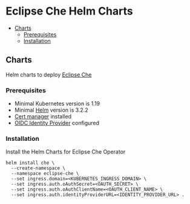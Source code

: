 # Eclipse Che Helm Charts

- [Charts](#charts)
  - [Prerequisites](#prerequisites)
  - [Installation](#installation)


## Charts

Helm charts to deploy [Eclipse Che](https://www.eclipse.org/che/)

### Prerequisites

* Minimal Kubernetes version is 1.19
* Minimal [Helm](https://helm.sh/) version is 3.2.2
* [Cert manager](https://cert-manager.io/docs/installation/) installed
* [OIDC Identity Provider](https://kubernetes.io/docs/reference/access-authn-authz/authentication/#configuring-the-api-server) configured

### Installation
Install the Helm Charts for Eclipse Che Operator

```
helm install che \
  --create-namespace \ 
  --namespace eclipse-che \
  --set ingress.domain=<KUBERNETES_INGRESS_DOMAIN> \
  --set ingress.auth.oAuthSecret=<OAUTH_SECRET> \
  --set ingress.auth.oAuthClientName=<OAUTH_CLIENT_NAME> \
  --set ingress.auth.identityProviderURL=<IDENTITY_PROVIDER_URL> .
```
